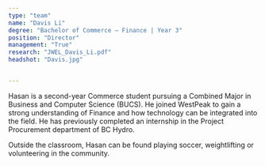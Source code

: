 ```yaml
---
type: "team"
name: "Davis Li"
degree: "Bachelor of Commerce – Finance | Year 3"
position: "Director"
management: "True"
research: "JWEL_Davis_Li.pdf"
headshot: "Davis.jpg"


---
```

Hasan is a second-year Commerce student pursuing a Combined Major in Business and Computer Science (BUCS). He joined WestPeak to gain a strong understanding of Finance and how technology can be integrated into the field. He has previously completed an internship in the Project Procurement department of BC Hydro.


Outside the classroom, Hasan can be found playing soccer, weightlifting or volunteering in the community.

